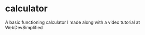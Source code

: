 # calculator

A basic functioning calculator I made along with a video tutorial at WebDevSimplified
